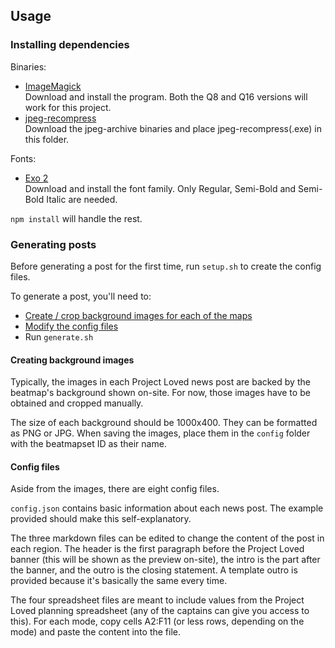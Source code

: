 ## Usage

### Installing dependencies

Binaries:
- [ImageMagick](https://www.imagemagick.org/script/download.php)  
Download and install the program. Both the Q8 and Q16 versions will work for this project.
- [jpeg-recompress](https://github.com/danielgtaylor/jpeg-archive/releases)  
Download the jpeg-archive binaries and place jpeg-recompress(.exe) in this folder.

Fonts:
- [Exo 2](https://fonts.google.com/specimen/Exo+2?selection.family=Exo+2:400,600,600i)  
Download and install the font family. Only Regular, Semi-Bold and Semi-Bold Italic are needed.

`npm install` will handle the rest.

### Generating posts

Before generating a post for the first time, run `setup.sh` to create the config files.

To generate a post, you'll need to:
- [Create / crop background images for each of the maps](#creating-background-images)
- [Modify the config files](#config-files)
- Run `generate.sh`

#### Creating background images

Typically, the images in each Project Loved news post are backed by the beatmap's background shown on-site. For now, those images have to be obtained and cropped manually.

The size of each background should be 1000x400. They can be formatted as PNG or JPG. When saving the images, place them in the `config` folder with the beatmapset ID as their name.

#### Config files

Aside from the images, there are eight config files.

`config.json` contains basic information about each news post. The example provided should make this self-explanatory.

The three markdown files can be edited to change the content of the post in each region. The header is the first paragraph before the Project Loved banner (this will be shown as the preview on-site), the intro is the part after the banner, and the outro is the closing statement. A template outro is provided because it's basically the same every time.

The four spreadsheet files are meant to include values from the Project Loved planning spreadsheet (any of the captains can give you access to this). For each mode, copy cells A2:F11 (or less rows, depending on the mode) and paste the content into the file.
